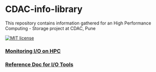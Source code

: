 # CDAC-info-library
This repository contains information gathered for an High Performance Computing - Storage project at CDAC, Pune

[![MIT license](https://img.shields.io/badge/License-MIT-blue.svg)](https://lbesson.mit-license.org/)



### [Monitoring I/O on HPC](https://github.com/sakshatshinde/CDAC-info-library/blob/master/Monitoring%20IO%20on%20HPC.pdf)
### [Reference Doc for I/O Tools](https://github.com/sakshatshinde/CDAC-info-library/blob/master/Reference%20Doc%20for%20I_O%20Tools.pdf)
